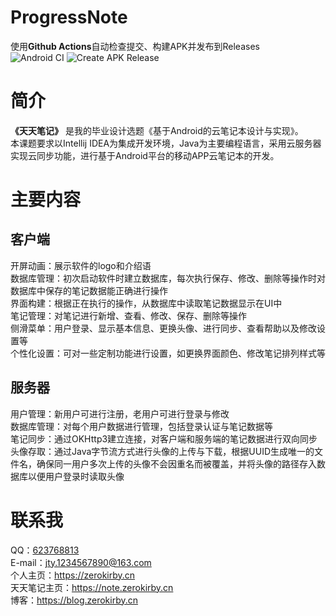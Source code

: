 # ProgressNote
使用**Github Actions**自动检查提交、构建APK并发布到Releases  
![Android CI](https://github.com/0Kirby/ProgressNote/workflows/Android%20CI/badge.svg)
![Create APK Release](https://github.com/0Kirby/ProgressNote/workflows/Create%20APK%20Release/badge.svg)
# 简介
**《天天笔记》** 是我的毕业设计选题《基于Android的云笔记本设计与实现》。  
本课题要求以Intellij IDEA为集成开发环境，Java为主要编程语言，采用云服务器实现云同步功能，进行基于Android平台的移动APP云笔记本的开发。
# 主要内容
## 客户端
开屏动画：展示软件的logo和介绍语  
数据库管理：初次启动软件时建立数据库，每次执行保存、修改、删除等操作时对数据库中保存的笔记数据能正确进行操作  
界面构建：根据正在执行的操作，从数据库中读取笔记数据显示在UI中  
笔记管理：对笔记进行新增、查看、修改、保存、删除等操作  
侧滑菜单：用户登录、显示基本信息、更换头像、进行同步、查看帮助以及修改设置等  
个性化设置：可对一些定制功能进行设置，如更换界面颜色、修改笔记排列样式等
## 服务器
用户管理：新用户可进行注册，老用户可进行登录与修改  
数据库管理：对每个用户数据进行管理，包括登录认证与笔记数据等  
笔记同步：通过OKHttp3建立连接，对客户端和服务端的笔记数据进行双向同步  
头像存取：通过Java字节流方式进行头像的上传与下载，根据UUID生成唯一的文件名，确保同一用户多次上传的头像不会因重名而被覆盖，并将头像的路径存入数据库以便用户登录时读取头像
# 联系我
QQ：[623768813](http://wpa.qq.com/msgrd?v=3&uin=623768813&site=qq&menu=yes)  
E-mail：jty.1234567890@163.com  
个人主页：https://zerokirby.cn  
天天笔记主页：https://note.zerokirby.cn  
博客：https://blog.zerokirby.cn
